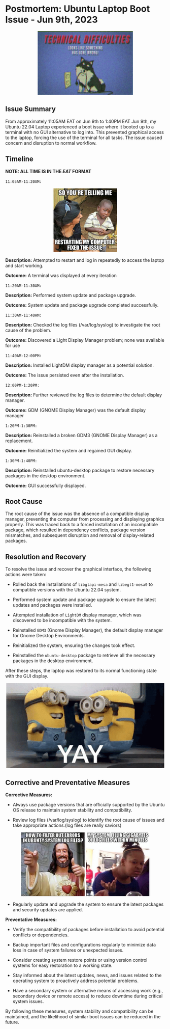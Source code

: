 # Postmortem: Ubuntu Laptop Boot Issue - Jun 9th, 2023

<p align="center">
  <img src="tech-fails.gif" width="300px" height="200px">
</p>

## Issue Summary

From approximately 11:05AM EAT on Jun 9th to 1:40PM EAT Jun 9th, my Ubuntu 22.04 Laptop experienced a boot issue where it booted up to a terminal with no GUI alternative to log into. This prevented graphical access to the laptop, forcing the use of the terminal for all tasks. The issue caused concern and disruption to normal workflow.

## Timeline

**NOTE: ALL TIME IS IN THE _EAT_ FORMAT**

`11:05AM-11:20AM:`

<p align="center">
  <img src="sys_restart.jpg" width="200px" height="200px">
</p>


**Description:** Attempted to restart and log in repeatedly to access the laptop and start working.

**Outcome:** A terminal was displayed at every iteration


`11:20AM-11:30AM:`

**Description:** Performed system update and package upgrade.

**Outcome:** System update and package upgrade completed successfully.

`11:30AM-11:40AM:`

**Description:** Checked the log files (/var/log/syslog) to investigate the root cause of the problem.

**Outcome:** Discovered a Light Display Manager problem; none was available for use

`11:40AM-12:00PM:`

**Description:** Installed LightDM display manager as a potential solution.

**Outcome:** The issue persisted even after the installation.

`12:00PM-1:20PM:`

**Description:** Further reviewed the log files to determine the default display manager.

**Outcome:** GDM (GNOME Display Manager) was the default display manager


`1:20PM-1:30PM:`

**Description:** Reinstalled a broken GDM3 (GNOME Display Manager) as a replacement.

**Outcome:** Reinitialized the system and regained GUI display.

`1:30PM-1:40PM:`

**Description:** Reinstalled ubuntu-desktop package to restore necessary packages in the desktop environment.

**Outcome:** GUI successfully displayed.

## Root Cause

The root cause of the issue was the absence of a compatible display manager, preventing the computer from processing and displaying graphics properly. This was traced back to a forced installation of an incompatible package, which resulted in dependency conflicts, package version mismatches, and subsequent disruption and removal of display-related packages.


## Resolution and Recovery

To resolve the issue and recover the graphical interface, the following actions were taken:

* Rolled back the installations of `libglapi-mesa` and `libegl1-mesa0` to compatible versions with the Ubuntu 22.04 system.

* Performed system update and package upgrade to ensure the latest updates and packages were installed.

* Attempted installation of `LightDM` display manager, which was discovered to be incompatible with the system.

* Reinstalled `GDM3` (Gnome Display Manager), the default display manager for Gnome Desktop Environments.

* Reinitialized the system, ensuring the changes took effect.

* Reinstalled the `ubuntu-desktop` package to retrieve all the necessary packages in the desktop environment.

After these steps, the laptop was restored to its normal functioning state with the GUI display.

<div align="center">
  <img src="minions-yay.gif">
</div>

## Corrective and Preventative Measures

**Corrective Measures:**

* Always use package versions that are officially supported by the Ubuntu OS release to maintain system stability and compatibility.

* Review log files (/var/log/syslog) to identify the root cause of issues and take appropriate actions.(log files are really saviors)

<p align="center">
  <img src="ubuntu-logs.jpeg" width="200px" height="200px">
  <img src="log-files.jpg" width="200px" height="200px">
</p>


* Regularly update and upgrade the system to ensure the latest packages and security updates are applied.

**Preventative Measures:**

* Verify the compatibility of packages before installation to avoid potential conflicts or dependencies.

* Backup important files and configurations regularly to minimize data loss in case of system failures or unexpected issues.

* Consider creating system restore points or using version control systems for easy restoration to a working state.

* Stay informed about the latest updates, news, and issues related to the operating system to proactively address potential problems.

* Have a secondary system or alternative means of accessing work (e.g., secondary device or remote access) to reduce downtime during critical system issues.

By following these measures, system stability and compatibility can be maintained, and the likelihood of similar boot issues can be reduced in the future.
